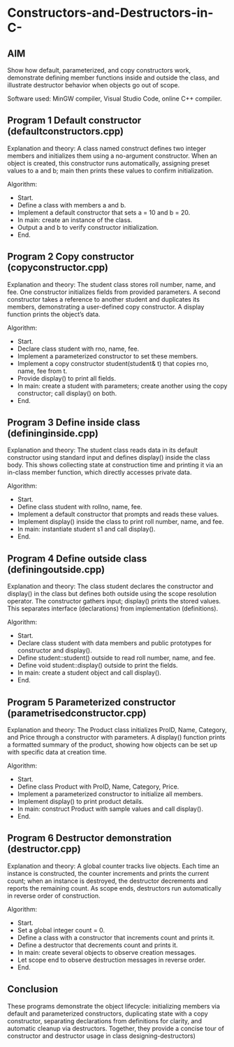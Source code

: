 # Constructors-and-Destructors-in-C-


## AIM
Show how default, parameterized, and copy constructors work, demonstrate defining member functions inside and outside the class, and illustrate destructor behavior when objects go out of scope.

Software used: MinGW compiler, Visual Studio Code, online C++ compiler.

## Program 1 Default constructor (defaultconstructors.cpp)
Explanation and theory: A class named construct defines two integer members and initializes them using a no-argument constructor. When an object is created, this constructor runs automatically, assigning preset values to a and b; main then prints these values to confirm initialization.

Algorithm:
- Start.
- Define a class with members a and b.
- Implement a default constructor that sets a = 10 and b = 20.
- In main: create an instance of the class.
- Output a and b to verify constructor initialization.
- End.

## Program 2 Copy constructor (copyconstructor.cpp)
Explanation and theory: The student class stores roll number, name, and fee. One constructor initializes fields from provided parameters. A second constructor takes a reference to another student and duplicates its members, demonstrating a user-defined copy constructor. A display function prints the object’s data.

Algorithm:
- Start.
- Declare class student with rno, name, fee.
- Implement a parameterized constructor to set these members.
- Implement a copy constructor student(student& t) that copies rno, name, fee from t.
- Provide display() to print all fields.
- In main: create a student with parameters; create another using the copy constructor; call display() on both.
- End.

## Program 3 Define inside class (defininginside.cpp)
Explanation and theory: The student class reads data in its default constructor using standard input and defines display() inside the class body. This shows collecting state at construction time and printing it via an in-class member function, which directly accesses private data.

Algorithm:
- Start.
- Define class student with rollno, name, fee.
- Implement a default constructor that prompts and reads these values.
- Implement display() inside the class to print roll number, name, and fee.
- In main: instantiate student s1 and call display().
- End.

## Program 4 Define outside class (definingoutside.cpp)
Explanation and theory: The class student declares the constructor and display() in the class but defines both outside using the scope resolution operator. The constructor gathers input; display() prints the stored values. This separates interface (declarations) from implementation (definitions).

Algorithm:
- Start.
- Declare class student with data members and public prototypes for constructor and display().
- Define student::student() outside to read roll number, name, and fee.
- Define void student::display() outside to print the fields.
- In main: create a student object and call display().
- End.

## Program 5 Parameterized constructor (parametrisedconstructor.cpp)
Explanation and theory: The Product class initializes ProID, Name, Category, and Price through a constructor with parameters. A display() function prints a formatted summary of the product, showing how objects can be set up with specific data at creation time.

Algorithm:
- Start.
- Define class Product with ProID, Name, Category, Price.
- Implement a parameterized constructor to initialize all members.
- Implement display() to print product details.
- In main: construct Product with sample values and call display().
- End.

## Program 6 Destructor demonstration (destructor.cpp)
Explanation and theory: A global counter tracks live objects. Each time an instance is constructed, the counter increments and prints the current count; when an instance is destroyed, the destructor decrements and reports the remaining count. As scope ends, destructors run automatically in reverse order of construction.

Algorithm:
- Start.
- Set a global integer count = 0.
- Define a class with a constructor that increments count and prints it.
- Define a destructor that decrements count and prints it.
- In main: create several objects to observe creation messages.
- Let scope end to observe destruction messages in reverse order.
- End.

## Conclusion
These programs demonstrate the object lifecycle: initializing members via default and parameterized constructors, duplicating state with a copy constructor, separating declarations from definitions for clarity, and automatic cleanup via destructors. Together, they provide a concise tour of constructor and destructor usage in class designing-destructors)
